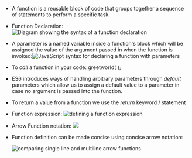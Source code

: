 * A function is a reusable block of code that groups together a sequence of statements to perform a specific task.
* Function Declaration: 
	![Diagram showing the syntax of a function declaration](https://content.codecademy.com/courses/learn-javascript-functions/Diagram/declaration.svg)
* A parameter is a named variable inside a function's block which will be assigned the value of the argument passed in when the function is invoked:![JavaScript syntax for declaring a function with parameters](https://content.codecademy.com/courses/learn-javascript-functions/Diagram/function_parameters.svg)
*  To _call_ a function in your code:
	greetworld( );

* ES6 introduces ways of handling arbitrary parameters through _default_ parameters which allow us to assign a default value to a parameter in case no argument is passed into the function.

* To return a value from a function we use the _return_ keyword / statement
* Function expression:
   ![defining a function expression](https://content.codecademy.com/courses/learn-javascript-functions/Diagram/expression.svg)

* Arrow Function notation: 
	![](https://content.codecademy.com/courses/learn-javascript-functions/Diagram/arrow_notation.svg)

* Function definition can be made concise using concise arrow notation:
  
	![comparing single line and multiline arrow functions](https://content.codecademy.com/courses/learn-javascript-functions/Diagram/return.svg)


